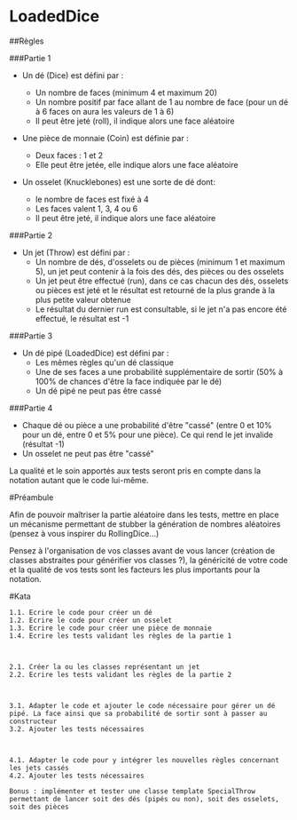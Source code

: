 # LoadedDice

##Règles

###Partie 1

- Un dé (Dice) est défini par :
    - Un nombre de faces (minimum 4 et maximum 20)
    - Un nombre positif par face allant de 1 au nombre de face (pour un dé à 6 faces on aura les valeurs de 1 à 6)
    - Il peut être jeté (roll), il indique alors une face aléatoire
    
- Une pièce de monnaie (Coin) est définie par :
    - Deux faces : 1 et 2
    - Elle peut être jetée, elle indique alors une face aléatoire
    
- Un osselet (Knucklebones) est une sorte de dé dont:
    - le nombre de faces est fixé à 4
    - Les faces valent 1, 3, 4 ou 6
    - Il peut être jeté, il indique alors une face aléatoire

###Partie 2

- Un jet (Throw) est défini par :
    - Un nombre de dés, d'osselets ou de pièces (minimum 1 et maximum 5), un jet peut contenir à la fois des dés, des pièces ou des osselets
    - Un jet peut être effectué (run), dans ce cas chacun des dés, osselets ou pièces est jeté et le résultat est retourné de la plus grande à la plus petite valeur obtenue
    - Le résultat du dernier run est consultable, si le jet n'a pas encore été effectué, le résultat est -1

###Partie 3

- Un dé pipé (LoadedDice) est défini par :
    - Les mêmes règles qu'un dé classique
    - Une de ses faces a une probabilité supplémentaire de sortir (50% à 100% de chances d'être la face indiquée par le dé)
    - Un dé pipé ne peut pas être cassé

###Partie 4

- Chaque dé ou pièce a une probabilité d'être "cassé" (entre 0 et 10% pour un dé, entre 0 et 5% pour une pièce). Ce qui rend le jet invalide (résultat -1)
- Un osselet ne peut pas être "cassé"

La qualité et le soin apportés aux tests seront pris en compte dans la notation autant que le code lui-même.

#Préambule

Afin de pouvoir maîtriser la partie aléatoire dans les tests, mettre en place un mécanisme permettant de stubber la génération de nombres aléatoires (pensez à vous inspirer du RollingDice...)

Pensez à l'organisation de vos classes avant de vous lancer (création de classes abstraites pour générifier vos classes ?), la généricité de votre code et la qualité de vos tests sont les facteurs les plus importants pour la notation.


#Kata


    1.1. Ecrire le code pour créer un dé
    1.2. Ecrire le code pour créer un osselet
    1.3. Ecrire le code pour créer une pièce de monnaie
    1.4. Ecrire les tests validant les règles de la partie 1

 

    2.1. Créer la ou les classes représentant un jet
    2.2. Ecrire les tests validant les règles de la partie 2

 

    3.1. Adapter le code et ajouter le code nécessaire pour gérer un dé pipé. La face ainsi que sa probabilité de sortir sont à passer au constructeur
    3.2. Ajouter les tests nécessaires
    
     
    
    4.1. Adapter le code pour y intégrer les nouvelles règles concernant les jets cassés
    4.2. Ajouter les tests nécessaires

    Bonus : implémenter et tester une classe template SpecialThrow permettant de lancer soit des dés (pipés ou non), soit des osselets, soit des pièces
